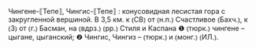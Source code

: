---
---

Чингене-⟦Тепе⟧, Чингис-⟦Тепе⟧
: конусовидная лесистая гора с закругленной вершиной. В 3,5 км. к ⦅СВ⦆ от ⦅н.п.⦆ Счастливое ⦅Бахч.⦆, к ⦅З⦆ от ⦅г.⦆ Басман, на ⦅вдрз.⦆ ⦅рр.⦆ Стиля и Каспана ❶ ⦅тюрк.⦆ чингене – цыгане, цыганский; ❷ Чингис, Чингиз – ⦅тюрк.⦆ и ⦅монг.⦆ ⦅ИЛ.⦆.
